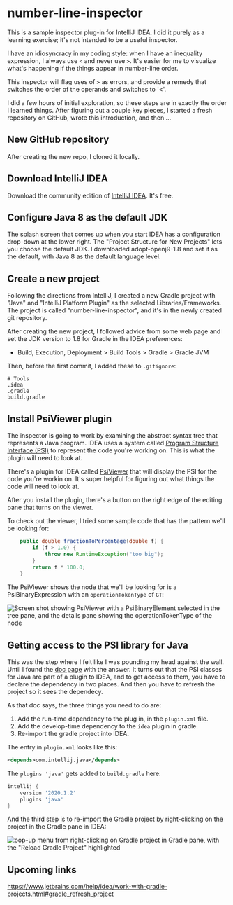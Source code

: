 # number-line-inspector

This is a sample inspector plug-in for IntelliJ IDEA.  I did it purely
as a learning exercise; it's not intended to be a useful inspector.

I have an idiosyncracy in my coding style: when I have an inequality
expression, I always use `<` and never use `>`.  It's easier for me
to visualize what's happening if the things appear in number-line order.

This inspector will flag uses of `>` as errors, and provide a remedy
that switches the order of the operands and switches to '<'.

I did a few hours of initial exploration, so these steps are in exactly
the order I learned things.  After figuring out a couple key pieces,
I started a fresh repository on GitHub, wrote this introduction,
and then ...

## New GitHub repository

After creating the new repo, I cloned it locally.

## Download IntelliJ IDEA

Download the community edition of [IntelliJ IDEA](https://www.jetbrains.com/idea/download).
It's free.

## Configure Java 8 as the default JDK

The splash screen that comes up when you start IDEA has a configuration
drop-down at the lower right.  The "Project Structure for New Projects"
lets you choose the default JDK.  I downloaded adopt-openj9-1.8 and set it
as the default, with Java 8 as the default language level.

## Create a new project

Following the directions from IntelliJ, I created a new Gradle project
with "Java" and "IntelliJ Platform Plugin" as the selected Libraries/Frameworks.
The project is called "number-line-inspector", and it's in the newly created
git repository.

After creating the new project, I followed advice from some web page
and set the JDK version to 1.8 for Gradle in the IDEA preferences:

 * Build, Execution, Deployment > Build Tools > Gradle > Gradle JVM

Then, before the first commit, I added these to `.gitignore`:

    # Tools
    .idea
    .gradle
    build.gradle

## Install PsiViewer plugin

The inspector is going to work by examining the abstract syntax tree
that represents a Java program.  IDEA uses a system called [Program
Structure Interface (PSI)](https://www.jetbrains.org/intellij/sdk/docs/basics/architectural_overview/psi.html)
to represent the code you're working on.  This is what the plugin
will need to look at.

There's a plugin for IDEA called [PsiViewer](https://plugins.jetbrains.com/plugin/227-psiviewer) 
that will display the PSI for the code you're workin on.  It's super 
helpful for figuring out what things the code will need to look at.

After you install the plugin, there's a button on the right edge of the editing pane
that turns on the viewer.

To check out the viewer, I tried some sample code that has the pattern
we'll be looking for:

```java
    public double fractionToPercentage(double f) {
        if (f > 1.0) {
            throw new RuntimeException("too big");
        }
        return f * 100.0;
    }
```

The PsiViewer shows the node that we'll be looking for is a PsiBinaryExpression
with an `operationTokenType` of `GT`:

![Screen shot showing PsiViewer with a `PsiBinaryElement` 
selected in the tree pane, and the details pane showing the
`operationTokenType` of the node](images/psi-viewer.png)

## Getting access to the PSI library for Java

This was the step where I felt like I was pounding my head against the
wall.  Until I found the 
[doc page](https://blog.jetbrains.com/platform/2019/06/java-functionality-extracted-as-a-plugin)
with the answer.  It turns out that
the PSI classes for Java are part of a plugin to IDEA, and to get 
access to them, you have to declare the dependency in two places. And
then you have to refresh the project so it sees the dependecy.

As that doc says, the three things you need to do are:

1. Add the run-time dependency to the plug in, in the `plugin.xml` file.
2. Add the develop-time dependency to the `idea` plugin in gradle.
3. Re-import the gradle project into IDEA.

The entry in `plugin.xml` looks like this:

```xml
<depends>com.intellij.java</depends>
```

The `plugins 'java'` gets added to `build.gradle` here:

```groovy
intellij {
    version '2020.1.2'
    plugins 'java'
}
```

And the third step is to re-import the Gradle project by right-clicking
on the project in the Gradle pane in IDEA:

![pop-up menu from right-clicking on Gradle project in Gradle pane,
with the "Reload Gradle Project" highlighted](images/reload-gradle.png)



 
## Upcoming links

https://www.jetbrains.com/help/idea/work-with-gradle-projects.html#gradle_refresh_project
